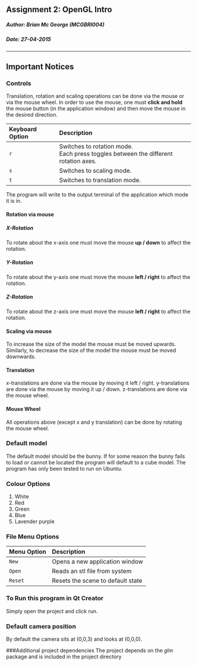 Assignment 2: OpenGL Intro
-------------------------------------
##### **Author:** Brian Mc George (MCGBRI004)
##### **Date:** 27-04-2015
----------
## Important Notices
### Controls
Translation, rotation and scaling operations can be done via the mouse or via the mouse wheel.
In order to use the mouse, one must **click and hold** the mouse button (in the application window) and then move the mouse in the desired direction.

|Keyboard Option | Description|
|:-------------- |:------------|
|`r`             | Switches to rotation mode.<br>Each press toggles between the different rotation axes.|
|`s`             | Switches to scaling mode.|
|`t`             | Switches to translation mode.|
The program will write to the output terminal of the application which mode it is in. 

#### Rotation via mouse
##### **X-Rotation**
To rotate about the x-axis one must move the mouse **up / down** to affect the rotation.

##### **Y-Rotation**
To rotate about the y-axis one must move the mouse **left / right** to affect the rotation.
##### **Z-Rotation**
To rotate about the z-axis one must move the mouse **left / right** to affect the rotation.

#### Scaling via mouse
To increase the size of the model the mouse must be moved upwards.
Similarly, to decrease the size of the model the mouse must be moved downwards.

#### Translation
x-translations are done via the mouse by moving it left / right.
y-translations are done via the mouse by moving it up / down.
z-translations are done via the mouse wheel.

#### Mouse Wheel
All operations above (except x and y translation) can be done by rotating the mouse wheel.

### Default model
The default model should be the bunny. If for some reason the bunny fails to load or cannot be located the program will default to a cube model. The program has only been tested to run on Ubuntu. 

### Colour Options
 1. White
 2. Red
 3. Green
 4. Blue
 5. Lavender purple

### File Menu Options
|Menu Option | Description|
|:--------------|:------------|
|`New`        | Opens a new application window|
|`Open`            | Reads an stl file from system|
|`Reset`            | Resets the scene to default state|

### To Run this program in Qt Creator
Simply open the project and click run.

### Default camera position
By default the camera sits at (0,0,3) and looks at (0,0,0).

###Additional project dependencies
The project depends on the *glm* package and is included in the project directory
